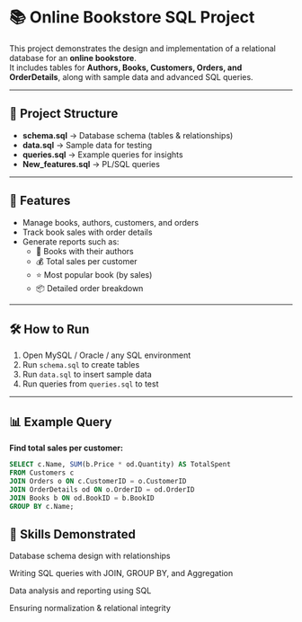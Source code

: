 # 📚 Online Bookstore SQL Project

This project demonstrates the design and implementation of a relational database for an **online bookstore**.  
It includes tables for **Authors, Books, Customers, Orders, and OrderDetails**, along with sample data and advanced SQL queries.  

---

## 📂 Project Structure
- **schema.sql** → Database schema (tables & relationships)  
- **data.sql** → Sample data for testing  
- **queries.sql** → Example queries for insights  
- **New_features.sql** → PL/SQL queries
---

## 🚀 Features
- Manage books, authors, customers, and orders  
- Track book sales with order details  
- Generate reports such as:  
  - 📖 Books with their authors  
  - 💰 Total sales per customer  
  - ⭐ Most popular book (by sales)  
  - 📦 Detailed order breakdown  

---

## 🛠️ How to Run
1. Open MySQL / Oracle / any SQL environment  
2. Run `schema.sql` to create tables  
3. Run `data.sql` to insert sample data  
4. Run queries from `queries.sql` to test  

---

## 📊 Example Query
**Find total sales per customer:**
```sql
SELECT c.Name, SUM(b.Price * od.Quantity) AS TotalSpent
FROM Customers c
JOIN Orders o ON c.CustomerID = o.CustomerID
JOIN OrderDetails od ON o.OrderID = od.OrderID
JOIN Books b ON od.BookID = b.BookID
GROUP BY c.Name;
```
## 🎯 Skills Demonstrated

Database schema design with relationships

Writing SQL queries with JOIN, GROUP BY, and Aggregation

Data analysis and reporting using SQL

Ensuring normalization & relational integrity
